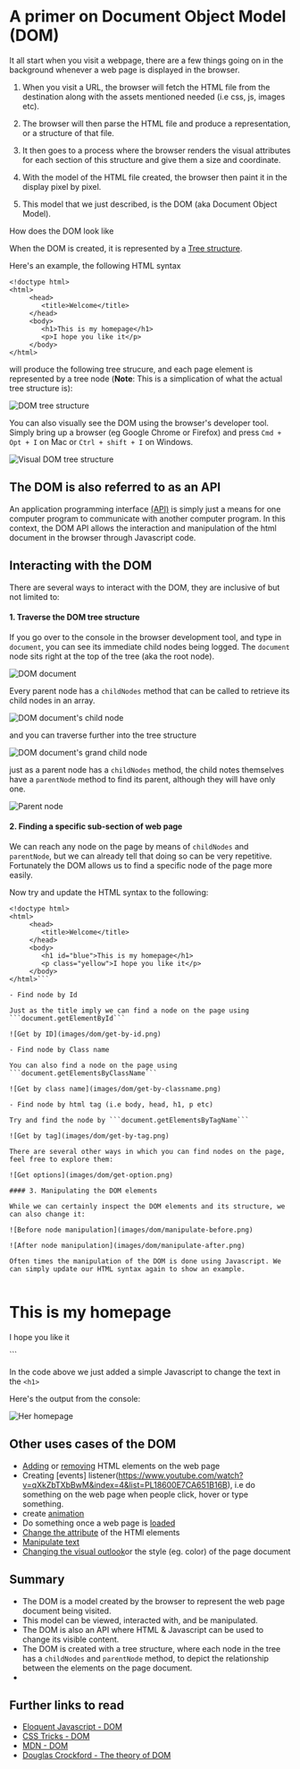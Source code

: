 
# A primer on Document Object Model (DOM)

It all start when you visit a webpage, there are a few things going on in the background whenever a web page is displayed in the browser. 

1. When you visit a URL, the browser will fetch the HTML file from the destination along with the assets mentioned needed (i.e css, js, images etc).

2. The browser will then parse the HTML file and produce a representation, or a structure of that file. 

3. It then goes to a process where the browser renders the visual attributes for each section of this structure and give them a size and coordinate.

4. With the model of the HTML file created, the browser then paint it in the display pixel by pixel.

5. This model that we just described, is the DOM (aka Document Object Model).

How does the DOM look like

When the DOM is created, it is represented by a [Tree structure](https://en.wikipedia.org/wiki/Tree_structure). 

Here's an example, the following HTML syntax

```
<!doctype html>
<html>
     <head>
     	<title>Welcome</title>
     </head>
     <body>
     	<h1>This is my homepage</h1>
        <p>I hope you like it</p>
     </body>
</html>
```

will produce the following tree strucure, and each page element is represented by a tree node (**Note**: This is a simplication of what the actual tree structure is):

![DOM tree structure](images/dom/dom-tree.png)

You can also visually see the DOM using the browser's developer tool. Simply bring up a browser (eg Google Chrome or Firefox) and press ```Cmd + Opt + I``` on Mac or ```Ctrl + shift + I``` on Windows.

![Visual DOM tree structure](images/dom/visual-dom-tree.png)

## The DOM is also referred to as an API

An application programming interface [(API)](https://en.wikipedia.org/wiki/Application_programming_interface) is simply just a means for one computer program to communicate with another computer program. In this context, the DOM API allows the interaction and manipulation of the html document in the browser through Javascript code.

## Interacting with the DOM

There are several ways to interact with the DOM, they are inclusive of but not limited to:

#### 1. Traverse the DOM tree structure

If you go over to the console in the browser development tool, and type in ```document```, you can see its immediate child nodes being logged. The ```document``` node sits right at the top of the tree (aka the root node). 

![DOM document](images/dom/document.png)

Every parent node has a ```childNodes``` method that can be called to retrieve its child nodes in an array.

![DOM document's child node](images/dom/document-childnode.png)

and you can traverse further into the tree structure

![DOM document's grand child node](images/dom/document-child-child.png)

just as a parent node has a ```childNodes``` method, the child notes themselves have a ```parentNode``` method to find its parent, although they will have only one.

![Parent node](images/dom/parent-node.png)

#### 2. Finding a specific sub-section of web page

We can reach any node on the page by means of ```childNodes``` and ```parentNode```, but we can already tell that doing so can be very repetitive. Fortunately the DOM allows us to find a specific node of the page more easily.

Now try and update the HTML syntax to the following:

```
<!doctype html>
<html>
     <head>
     	<title>Welcome</title>
     </head>
     <body>
     	<h1 id="blue">This is my homepage</h1>
        <p class="yellow">I hope you like it</p>
     </body>
</html>```

- Find node by Id

Just as the title imply we can find a node on the page using ```document.getElementById```

![Get by ID](images/dom/get-by-id.png)

- Find node by Class name

You can also find a node on the page using ```document.getElementsByClassName```

![Get by class name](images/dom/get-by-classname.png)

- Find node by html tag (i.e body, head, h1, p etc)

Try and find the node by ```document.getElementsByTagName```

![Get by tag](images/dom/get-by-tag.png)

There are several other ways in which you can find nodes on the page, feel free to explore them:

![Get options](images/dom/get-option.png)

#### 3. Manipulating the DOM elements

While we can certainly inspect the DOM elements and its structure, we can also change it:

![Before node manipulation](images/dom/manipulate-before.png)

![After node manipulation](images/dom/manipulate-after.png)

Often times the manipulation of the DOM is done using Javascript. We can simply update our HTML syntax again to show an example.


```
<!doctype html>
<html>
     <head>
     	<title>Welcome</title>
     </head>
     <body>
     	<h1 id="blue">This is my homepage</h1>
        <p class="yellow">I hope you like it</p>
         <script>
        	var a = document.getElementById('blue');
        	a.innerText = "This is her homepage";
        </script>
     </body>
</html>
```

In the code above we just added a simple Javascript to change the text in the ```<h1>```

Here's the output from the console:

![Her homepage](images/dom/her-homepage.png)

## Other uses cases of the DOM

- [Adding](https://developer.mozilla.org/en-US/docs/Web/API/Node/appendChild) or [removing](https://developer.mozilla.org/en-US/docs/Web/API/Node/removeChild) HTML elements on the web page
- Creating [events] listener(https://www.youtube.com/watch?v=qXkZbTXbBwM&index=4&list=PL18600E7CA651B16B), i.e do something on the web page when people click, hover or type something.
- create [animation](http://www.w3schools.com/js/js_htmldom_animate.asp)
- Do something once a web page is [loaded](https://developer.mozilla.org/en-US/docs/Web/API/GlobalEventHandlers/onload)
- [Change the attribute](https://developer.mozilla.org/en-US/docs/Web/API/Element/setAttribute) of the HTMl elements
- [Manipulate text](https://developer.mozilla.org/en-US/docs/Web/API/Node/textContent)
- [Changing the visual outlook](http://www.w3schools.com/js/js_htmldom_css.asp)or the style (eg. color) of the page document

## Summary

- The DOM is a model created by the browser to represent the web page document being visited.
- This model can be viewed, interacted with, and be manipulated.
- The DOM is also an API where HTML & Javascript can be used to change its visible content.
- The DOM is created with a tree structure, where each node in the tree has a ```childNodes``` and ```parentNode``` method, to depict the relationship between the elements on the page document.
- 

## Further links to read

- [Eloquent Javascript - DOM](http://eloquentjavascript.net/13_dom.html)
- [CSS Tricks - DOM](https://css-tricks.com/dom/)
- [MDN - DOM](https://developer.mozilla.org/en-US/docs/Web/API/Document_Object_Model/Introduction)
- [Douglas Crockford - The theory of DOM](https://www.youtube.com/watch?v=Y2Y0U-2qJMs)





